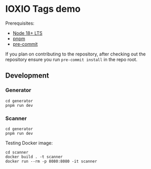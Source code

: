 # IOXIO Tags demo

Prerequisites:

- [Node 18+ LTS](https://nodejs.org/en/)
- [pnpm](https://pnpm.io/installation)
- [pre-commit](https://pre-commit.com/#install)

If you plan on contributing to the repository, after checking out the repository ensure you run
`pre-commit install` in the repo root.

## Development

### Generator

```shell
cd generator
pnpm run dev
```

### Scanner

```shell
cd generator
pnpm run dev
```

Testing Docker image:

```shell
cd scanner
docker build . -t scanner
docker run --rm -p 8080:8080 -it scanner
```

